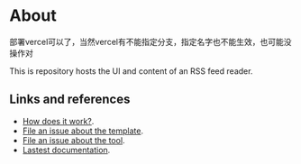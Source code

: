 # About

部署vercel可以了，当然vercel有不能指定分支，指定名字也不能生效，也可能没操作对


This is repository hosts the UI and content of an RSS feed reader.

## Links and references

- [How does it work?](https://github.com/osmoscraft/osmosfeed#how-does-it-work).
- [File an issue about the template](https://github.com/osmoscraft/osmosfeed-template).
- [File an issue about the tool](https://github.com/osmoscraft/osmosfeed).
- [Lastest documentation](https://github.com/osmoscraft/osmosfeed).
